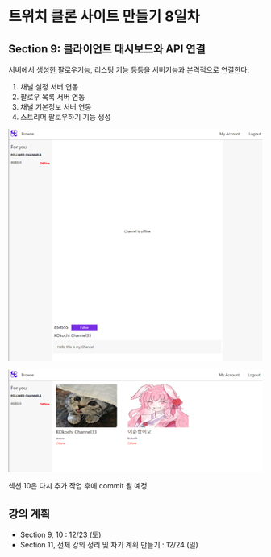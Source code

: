 # 트위치 클론 사이트 만들기 8일차 


## Section 9: 클라이언트 대시보드와 API 연결

서버에서 생성한 팔로우기능, 리스팅 기능 등등을 서버기능과 본격적으로 연결한다.

1. 채널 설정 서버 연동
2. 팔로우 목록 서버 연동
3. 채널 기본정보 서버 연동
4. 스트리머 팔로우하기 기능 생성

![이미지](./img/20231223174858.png) 

![이미지](./img/20231223174850.png)  

섹션 10은 다시 추가 작업 후에 commit 될 예정

## 강의 계획

- Section 9, 10 : 12/23 (토)
- Section 11, 전체 강의 정리 및 차기 계획 만들기 : 12/24 (일)